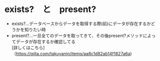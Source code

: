 # exists?　と　present?
- exists?...データベースからデータを取得する際(前)にデータが存在するかどうかを知りたい時 
- present?...一旦全てのデータを取ってきて、その後present?メソッドによってデータが存在するか確認してる   
[詳しくはこちら]（https://qiita.com/takuyanin/items/aa8c1d82ab14f1827a6a)


